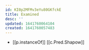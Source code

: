 ```yaml
---
id: KI0p2MFMv3eYu80GKfckE
title: Examined
desc: ''
updated: 1641760064104
created: 1641760057483
---
```


- [[p.instanceOf]] [[c.Pred.Shapow]]
